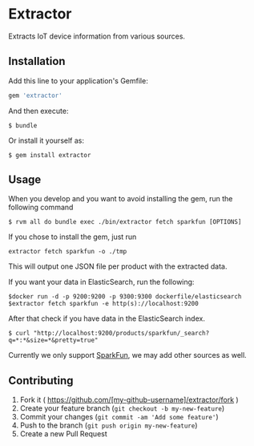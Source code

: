 # Extractor

Extracts IoT device information from various sources.

## Installation

Add this line to your application's Gemfile:

```ruby
gem 'extractor'
```

And then execute:

    $ bundle

Or install it yourself as:

    $ gem install extractor

## Usage

When you develop and you want to avoid installing the gem, run the following command
```
$ rvm all do bundle exec ./bin/extractor fetch sparkfun [OPTIONS]
```

If you chose to install the gem, just run

```
extractor fetch sparkfun -o ./tmp
```

This will output one JSON file per product with the extracted data.  

If you want your data in ElasticSearch, run the following:
```
$docker run -d -p 9200:9200 -p 9300:9300 dockerfile/elasticsearch
$extractor fetch sparkfun -e http(s)://localhost:9200
```

After that check if you have data in the ElasticSearch index. 

```
$ curl "http://localhost:9200/products/sparkfun/_search?q=*:*&size=*&pretty=true"

```

Currently we only support [SparkFun](www.sparkfun.com),  we may add other sources as well.


## Contributing

1. Fork it ( https://github.com/[my-github-username]/extractor/fork )
2. Create your feature branch (`git checkout -b my-new-feature`)
3. Commit your changes (`git commit -am 'Add some feature'`)
4. Push to the branch (`git push origin my-new-feature`)
5. Create a new Pull Request
